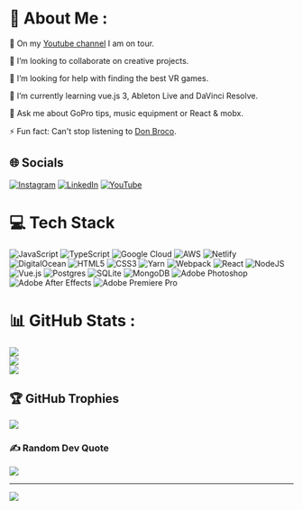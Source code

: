# 💫 About Me :
🔭 On my [Youtube channel](https://www.youtube.com/c/AndreasBraumann) I am on tour.

👯 I’m looking to collaborate on creative projects.

🤝 I’m looking for help with finding the best VR games.

🌱 I’m currently learning vue.js 3, Ableton Live and DaVinci Resolve.

💬 Ask me about GoPro tips, music equipment or React & mobx.

⚡ Fun fact: Can't stop listening to [Don Broco](https://open.spotify.com/artist/1aOt6LvXOV6I8dv1A5Diia?si=84f1deba7cce4f67).

## 🌐 Socials
[![Instagram](https://img.shields.io/badge/Instagram-%23E4405F.svg?logo=Instagram&logoColor=white)](https://instagram.com/brew1337) [![LinkedIn](https://img.shields.io/badge/LinkedIn-%230077B5.svg?logo=linkedin&logoColor=white)](https://linkedin.com/in/andreas-braumann) [![YouTube](https://img.shields.io/badge/YouTube-%23FF0000.svg?logo=YouTube&logoColor=white)](https://youtube.com/c/UC2cXs6kfQk2d8epZ9VlWEpQ) 

# 💻 Tech Stack
![JavaScript](https://img.shields.io/badge/javascript-%23323330.svg?style=for-the-badge&logo=javascript&logoColor=%23F7DF1E) ![TypeScript](https://img.shields.io/badge/typescript-%23007ACC.svg?style=for-the-badge&logo=typescript&logoColor=white) ![Google Cloud](https://img.shields.io/badge/Google%20Cloud-%234285F4.svg?style=for-the-badge&logo=google-cloud&logoColor=white) ![AWS](https://img.shields.io/badge/AWS-%23FF9900.svg?style=for-the-badge&logo=amazon-aws&logoColor=white) ![Netlify](https://img.shields.io/badge/netlify-%23000000.svg?style=for-the-badge&logo=netlify&logoColor=#00C7B7) ![DigitalOcean](https://img.shields.io/badge/DigitalOcean-%230167ff.svg?style=for-the-badge&logo=digitalOcean&logoColor=white) ![HTML5](https://img.shields.io/badge/html5-%23E34F26.svg?style=for-the-badge&logo=html5&logoColor=white) ![CSS3](https://img.shields.io/badge/css3-%231572B6.svg?style=for-the-badge&logo=css3&logoColor=white) ![Yarn](https://img.shields.io/badge/yarn-%232C8EBB.svg?style=for-the-badge&logo=yarn&logoColor=white) ![Webpack](https://img.shields.io/badge/webpack-%238DD6F9.svg?style=for-the-badge&logo=webpack&logoColor=black) ![React](https://img.shields.io/badge/react-%2320232a.svg?style=for-the-badge&logo=react&logoColor=%2361DAFB) ![NodeJS](https://img.shields.io/badge/node.js-6DA55F?style=for-the-badge&logo=node.js&logoColor=white) ![Vue.js](https://img.shields.io/badge/vuejs-%2335495e.svg?style=for-the-badge&logo=vuedotjs&logoColor=%234FC08D) ![Postgres](https://img.shields.io/badge/postgres-%23316192.svg?style=for-the-badge&logo=postgresql&logoColor=white) ![SQLite](https://img.shields.io/badge/sqlite-%2307405e.svg?style=for-the-badge&logo=sqlite&logoColor=white) ![MongoDB](https://img.shields.io/badge/MongoDB-%234ea94b.svg?style=for-the-badge&logo=mongodb&logoColor=white) ![Adobe Photoshop](https://img.shields.io/badge/adobephotoshop-%2331A8FF.svg?style=for-the-badge&logo=adobephotoshop&logoColor=white) ![Adobe After Effects](https://img.shields.io/badge/Adobe%20After%20Effects-9999FF.svg?style=for-the-badge&logo=Adobe%20After%20Effects&logoColor=white) ![Adobe Premiere Pro](https://img.shields.io/badge/Adobe%20Premiere%20Pro-9999FF.svg?style=for-the-badge&logo=Adobe%20Premiere%20Pro&logoColor=white)
# 📊 GitHub Stats :
![](https://github-readme-stats.vercel.app/api?username=brewmanandi&theme=vue&hide_border=false&include_all_commits=false&count_private=true)<br/>
![](https://github-readme-streak-stats.herokuapp.com/?user=brewmanandi&theme=vue&hide_border=false)<br/>
![](https://github-readme-stats.vercel.app/api/top-langs/?username=brewmanandi&theme=vue&hide_border=false&include_all_commits=false&count_private=true&layout=compact)

## 🏆 GitHub Trophies
![](https://github-profile-trophy.vercel.app/?username=brewmanandi&theme=radical&no-frame=false&no-bg=false&margin-w=4)

### ✍️ Random Dev Quote
![](https://quotes-github-readme.vercel.app/api?type=horizontal&theme=radical)

---
[![](https://visitcount.itsvg.in/api?id=brewmanandi&icon=0&color=0)](https://visitcount.itsvg.in)
